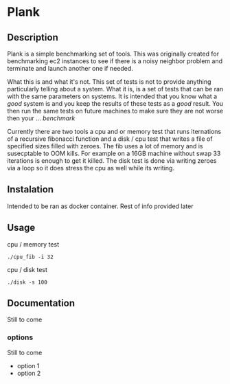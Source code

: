 # Plank
## Description
Plank is a simple benchmarking set of tools. This was originally created for benchmarking ec2 instances to see if there is a noisy neighbor problem and terminate and launch another one if needed. 

What this is and what it's not. This set of tests is not to provide anything particularly telling about a system. What it is, is a set of tests that can be ran with the same parameters on systems. It is intended that you know what a _good_ system is and you keep the results of these tests as a _good_ result. You then run the same tests on future machines to make sure they are not worse then your … _benchmark_

Currently there are two tools a cpu and or memory test that runs iternations of a recursive fibonacci function and a disk / cpu test that writes a file of specified sizes filled with zeroes. The fib uses a lot of memory and is susecptable to OOM kills. For example on a 16GB machine without swap 33 iterations is enough to get it killed. The disk test is done via writing zeroes via a loop so it does stress the cpu as well while its writing. 

## Instalation
Intended to be ran as docker container. Rest of info provided later 

## Usage
cpu / memory test

`./cpu_fib -i 32`

cpu / disk test

`./disk -s 100`

## Documentation
Still to come
### options
Still to come

* option 1
* option 2

